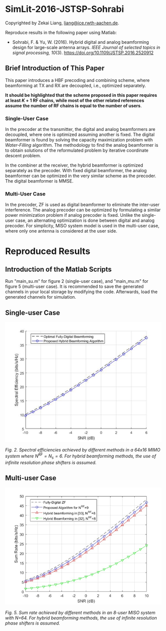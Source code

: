 # SimLit-2016-JSTSP-Sohrabi

Copyrighted by Zekai Liang, liang@ice.rwth-aachen.de.

Reproduce results in the following paper using Matlab:

- Sohrabi, F. & Yu, W. (2016). Hybrid digital and analog beamforming design
  for large-scale antenna arrays. *IEEE Journal of selected topics in signal
  processing, 10*(3). https://doi.org/10.1109/JSTSP.2016.2520912

## Brief Introduction of This Paper

This paper introduces a HBF precoding and combining scheme, where beamforming at TX and RX are decoupled, i.e., optimized separately.

**It should be highlighted that the scheme proposed in this paper requires at least $K+1$ RF chains, while most of the other related references assume the number of RF chains is equal to the number of users**.

### Single-User Case

In the precoder at the transmitter, the digital and analog beamformers are decoupled, where one is optimized assuming another is fixed. The digital beamformer is found by solving the capacity maximization problem with *Water-Filling* algorithm. The methodology to find the analog beamformer is to obtain solutions of the reformulated problem by iterative coordinate descent problem.  

In the combiner at the receiver, the hybrid beamformer is optimized separately as the precoder. With fixed digital beamformer, the analog beamformer can be optimized in the very similar scheme as the precoder. The digital beamformer is MMSE.

### Multi-User Case

In the precoder, ZF is used as digital beamformer to eliminate the inter-user interference. The analog precoder can be optimized by formulating a similar power minimization problem if analog precoder is fixed. Unlike the single-user case, an alternating optimization is done between digital and analog precoder. For simplicity, MISO system model is used in the multi-user case, where only one antenna is considered at the user side.

# Reproduced Results

## Introduction of the Matlab Scripts

Run "main_su.m" for figure 2 (single-user case), and "main_mu.m" for figure 5 (multi-user case). It is recommended to save the generated channels in your local storage by modifying the code. Afterwards, load the generated channels for simulation.

## Single-user Case

![figure2](./images/figure2.jpg)

*Fig. 2. Spectral efficiencies achieved by different methods in a $64x16$ MIMO system where $N^{RF}=N_s=6$. For hybrid beamforming methods, the use of infinite resolution phase shifters is assumed.*

## Multi-user Case

![figure 5](./images/figure5.jpg)

*Fig. 5. Sum rate achieved by different methods in an 8-user MISO system with N=64. For hybrid beamforming methods, the use of infinite resolution phase shifters is assumed.*